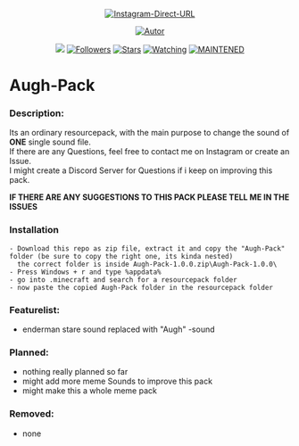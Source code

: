 <p align="center">
<a href="https://www.instagram.com/_rekutoryt_/"><img title="Instagram-Direct-URL" src="https://img.shields.io/badge/Instagram%20Direct%20URL-green?colorA=%23ff0000&colorB=C13584&style=for-the-badge"></a>
</p>
<p align="center">
<a href="https://github.com/Rekutor"><img title="Autor" src="https://img.shields.io/badge/Author-Rekutor-5851DB.svg?style=for-the-badge&logo=github"></a>
</p>
<p align="center">
<a href="https://hits.seeyoufarm.com"><img src="https://hits.seeyoufarm.com/api/count/incr/badge.svg?url=https%3A%2F%2Fgithub.com%2FRekutor%2FAugh-Pack&count_bg=%23833AB4&title_bg=%23555555&icon=&icon_color=%23E7E7E7&title=hits&edge_flat=false"/></a>
<a href="https://github.com/Rekutor/followers"><img title="Followers" src="https://img.shields.io/github/followers/Rekutor?color=%23833AB4&logo=github&style=flat-square"></a>
<a href="https://github.com/Rekutor/Augh-Pack/"><img title="Stars" src="https://img.shields.io/github/stars/Rekutor/Augh-Pack?color=%23833AB4&logo=github&style=flat-square](https://img.shields.io/github/stars/Rekutor/Augh-Pack?color=%23833AB4"></a>
<a href="https://github.com/Rekutor/Augh-Pack/watchers"><img title="Watching" src="https://img.shields.io/github/watchers/Rekutor/Augh-Pack?color=%23833AB4"></a>
<a href="#"><img title="MAINTENED" src="https://img.shields.io/badge/MAINTENED-YES-%23833AB4?style=flat-square"/></a>
</p>

# Augh-Pack

### Description:
Its an ordinary resourcepack,
with the main purpose to change the sound of **ONE** single sound file. <br/>
If there are any Questions, feel free to contact me on Instagram or create an Issue.<br/>
I might create a Discord Server for Questions if i keep on improving this pack.

**IF THERE ARE ANY SUGGESTIONS TO THIS PACK PLEASE TELL ME IN THE ISSUES**

### Installation
```
- Download this repo as zip file, extract it and copy the "Augh-Pack" folder (be sure to copy the right one, its kinda nested)
  the correct folder is inside Augh-Pack-1.0.0.zip\Augh-Pack-1.0.0\
- Press Windows + r and type %appdata%
- go into .minecraft and search for a resourcepack folder
- now paste the copied Augh-Pack folder in the resourcepack folder
```
### Featurelist:
- enderman stare sound replaced with "Augh" -sound

### Planned:
- nothing really planned so far
- might add more meme Sounds to improve this pack
- might make this a whole meme pack

### Removed:
- none
